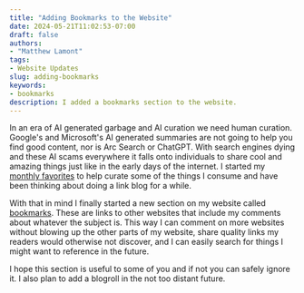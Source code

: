 ```yaml
---
title: "Adding Bookmarks to the Website"
date: 2024-05-21T11:02:53-07:00
draft: false
authors: 
- "Matthew Lamont"
tags: 
- Website Updates
slug: adding-bookmarks
keywords:
- bookmarks
description: I added a bookmarks section to the website.
---
```


In an era of AI generated garbage and AI curation we need human curation. Google's and Microsoft's AI generated summaries are not going to help you find good content, nor is Arc Search or ChatGPT. With search engines dying and these AI scams everywhere it falls onto individuals to share cool and amazing things just like in the early days of the internet. I started my [monthly favorites](/tags/monthly-favorites/) to help curate some of the things I consume and have been thinking about doing a link blog for a while.

With that in mind I finally started a new section on my website called [bookmarks](/bookmarks). These are links to other websites that include my comments about whatever the subject is. This way I can comment on more websites without blowing up the other parts of my website, share quality links my readers would otherwise not discover, and I can easily search for things I might want to reference in the future.

I hope this section is useful to some of you and if not you can safely ignore it. I also plan to add a blogroll in the not too distant future.
